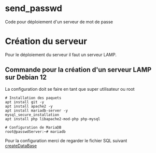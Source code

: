 # send_passwd
Code pour déploiement d'un serveur de mot de passe

# Création du serveur
Pour le déploiement du serveur il faut un serveur LAMP.

## Commande pour la création d'un serveur LAMP sur Debian 12
La configuration doit se faire en tant que super utilisateur ou root
```
# Installation des paquets 
apt install git -y     
apt install apache2 -y     
apt install mariadb-server -y   
mysql_secure_installation
apt install php libapache2-mod-php php-mysql

# Configuration de MariaDB
root@passwdServer:~# mariadb 
```
Pour la configuration merci de regarder le fichier SQL suivant [createDataBase](https://github.com/Lhokamn/send_passwd/blob/main/private/createDataBase.sql)